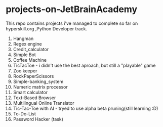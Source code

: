 # projects-on-JetBrainAcademy
This repo contains projects i've managed to complete so far on hyperskill.org ,Python Developer track.
1. Hangman
2. Regex engine
3. Credit_calculator
4. Simple Bot
5. Coffee Machine
6. TicTacToe - i didn't use the best aproach, but still a "playable" game 
7. Zoo keeper
8. RockPaperScissors
9. Simple-banking_system
10. Numeric matrix processor 
11. Smart calculator
12. Text-Based Browser
13. Multilingual Online Translator
14. Tic-Tac-Toe with AI - tryed to use alpha beta pruning(still learning :D)
15. To-Do-List
16. Password Hacker (task)
